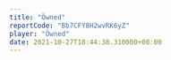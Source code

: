 ```yaml
---
title: "Öwned"
reportCode: "Bb7CFY8H2wvRK6yZ"
player: "Öwned"
date: 2021-10-27T18:44:38.310000+00:00
---
```

